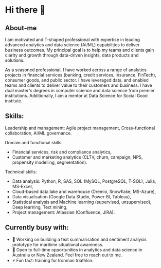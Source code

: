 # Hi there 👋

## About-me

I am motivated and T-shaped professional with expertise in leading advanced analytics and data science (AI/ML) capabilities to deliver business outcomes. My principal goal is to help my teams and clients gain clarity and growth through data-driven insights, data products and solutions.

As a seasoned professional, I have worked across a range of analytics projects in financial services (banking, credit services, insurance, FinTech), consumer goods, and public sector. I have leveraged data, and enabled teams and clients to deliver value to their customers and business. I have dual master's degrees in computer science and data science from premier institutions. Additionally, I am a mentor at Data Science for Social Good institute. 

## Skills: 

Leadership and management: Agile project management, Cross-functional collaboration, AI/ML governance. 

Domain and functional skills: 
- Financial services, risk and compliance analytics,
- Customer and marketing analytics (CLTV, churn, campaign, NPS, propensity modelling, segmentation).

Technical skills: 
- Data analysis: Python, R, SAS, SQL (MySQL, PostgreSQL, T-SQL), Julia, MS-Excel,
- Cloud-based data lake and warehouse (Dremio, Snowflake, MS-Azure),
- Data visualisation (Google Data Studio, Power-BI, Tableau), 
- Statistical analysis and Machine learning (supervised, unsupervised), Deep learning, Text mining, 
- Project management: Atlassian (Confluence, JIRA).

## Currently busy with: 
- 🔭 Working on building a text summarisation and sentiment analysis prototype for maritime situational awareness.
- 🌱 Open to full-time opportunities in analytics and data science in Australia or New Zealand. Feel free to reach out to me.
- ⚡ Fun fact: training for Ironman triathlon.
